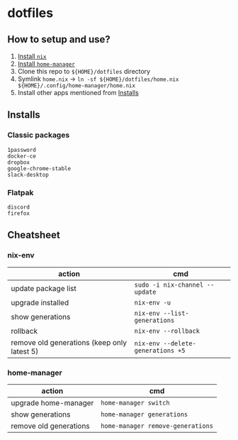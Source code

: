 # dotfiles

## How to setup and use?

1. [Install `nix`](https://zero-to-nix.com/concepts/nix-installer)
2. [Install `home-manager`](https://nix-community.github.io/home-manager/index.html)
3. Clone this repo to `${HOME}/dotfiles` directory
4. Symlink `home.nix` -> `ln -sf ${HOME}/dotfiles/home.nix ${HOME}/.config/home-manager/home.nix`
5. Install other apps mentioned from [Installs](#installs)

## Installs

### Classic packages

```plain
1password
docker-ce
dropbox
google-chrome-stable
slack-desktop
```

### Flatpak

```plain
discord
firefox
```

## Cheatsheet

### nix-env

| action       | cmd    |
|-------------------------------------------- | --------------------------------- |
| update package list                         | `sudo -i nix-channel --update`      |
| upgrade installed                           | `nix-env -u`                        |
| show generations                            | `nix-env --list-generations`        |
| rollback                                    | `nix-env --rollback`                |
| remove old generations (keep only latest 5) | `nix-env --delete-generations +5`   |

### home-manager

| action                 | cmd                             |
|------------------------|---------------------------------|
| upgrade home-manager   | `home-manager switch`             |
| show generations       | `home-manager generations`        |
| remove old generations | `home-manager remove-generations` |
